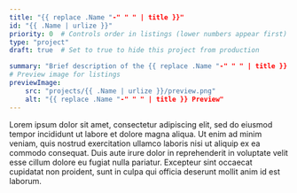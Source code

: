 ```yaml
---
title: "{{ replace .Name "-" " " | title }}"
id: "{{ .Name | urlize }}"
priority: 0  # Controls order in listings (lower numbers appear first)
type: "project"
draft: true  # Set to true to hide this project from production

summary: "Brief description of the {{ replace .Name "-" " " | title }} project."
# Preview image for listings
previewImage:
    src: "projects/{{ .Name | urlize }}/preview.png"
    alt: "{{ replace .Name "-" " " | title }} Preview"
---
```


Lorem ipsum dolor sit amet, consectetur adipiscing elit, sed do eiusmod tempor incididunt ut labore et dolore magna aliqua. Ut enim ad minim veniam, quis nostrud exercitation ullamco laboris nisi ut aliquip ex ea commodo consequat. Duis aute irure dolor in reprehenderit in voluptate velit esse cillum dolore eu fugiat nulla pariatur. Excepteur sint occaecat cupidatat non proident, sunt in culpa qui officia deserunt mollit anim id est laborum.